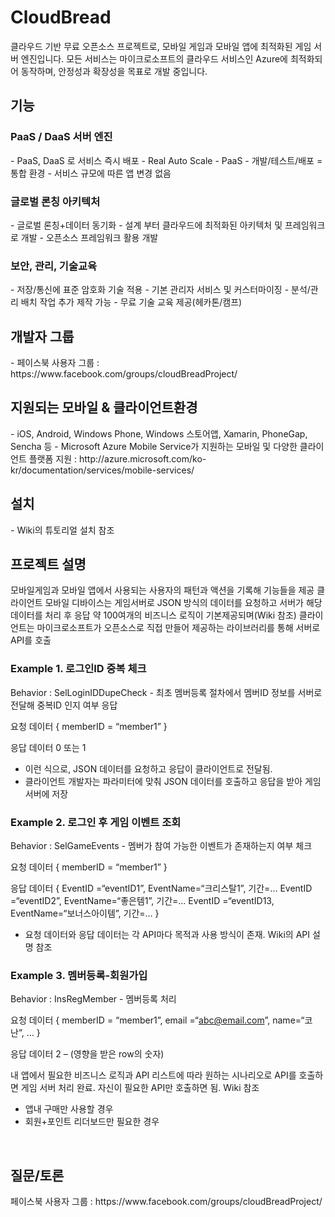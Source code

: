 # CloudBread
클라우드 기반 무료 오픈소스 프로젝트로, 모바일 게임과 모바일 앱에 최적화된 게임 서버 엔진입니다.
모든 서비스는 마이크로소프트의 클라우드 서비스인 Azure에 최적화되어 동작하며, 안정성과 확장성을 목표로 개발 중입니다.

<h2>기능</h2>
<h3>PaaS / DaaS 서버 엔진</h3>
- PaaS, DaaS 로 서비스 즉시 배포
- Real Auto Scale - PaaS
- 개발/테스트/배포 = 통합 환경
- 서비스 규모에 따른 앱 변경 없음

<h3>글로벌 론칭 아키텍처</h3>
- 글로벌 론칭+데이터 동기화
- 설계 부터 클라우드에 최적화된 아키텍처 및 프레임워크로 개발
- 오픈소스 프레임워크 활용 개발

<h3>보안, 관리, 기술교육</h3>
- 저장/통신에 표준 암호화 기술 적용
- 기본 관리자 서비스 및 커스터마이징
- 분석/관리 배치 작업 추가 제작 가능 
- 무료 기술 교육 제공(헤카톤/캠프)

<br/>
<h2>개발자 그룹</h2>
- 페이스북 사용자 그룹 : https://www.facebook.com/groups/cloudBreadProject/ 

<br/>
<h2>지원되는 모바일 & 클라이언트환경</h2>
- iOS, Android, Windows Phone, Windows 스토어앱, Xamarin, PhoneGap, Sencha 등 
- Microsoft Azure Mobile Service가 지원하는 모바일 및 다양한 클라이언트 플랫폼 지원 : http://azure.microsoft.com/ko-kr/documentation/services/mobile-services/ 

<br/>
<h2>설치</h2>
- Wiki의 튜토리얼 설치 참조

<br/>
<h2>프로젝트 설명</h2>
모바일게임과 모바일 앱에서 사용되는 사용자의 패턴과 액션을 기록해 기능들을 제공
클라이언트 모바일 디바이스는 게임서버로 JSON 방식의 데이터를 요청하고 서버가 해당 데이터를 처리 후 응답
약 100여개의 비즈니스 로직이 기본제공되며(Wiki 참조) 클라이언트는 마이크로소프트가 오픈소스로 직접 만들어 제공하는 라이브러리를 통해 서버로 API를 호출


<h3>Example 1. 로그인ID 중복 체크 </h3>
Behavior : SelLoginIDDupeCheck
- 최초 멤버등록 절차에서 멤버ID 정보를 서버로 전달해 중복ID 인지 여부 응답

요청 데이터
{
  memberID = “member1”
}

응답 데이터 
0 또는 1

- 이런 식으로, JSON 데이터를 요청하고 응답이 클라이언트로 전달됨.
- 클라이언트 개발자는 파라미터에 맞춰 JSON 데이터를 호출하고 응답을 받아 게임 서버에 저장


<h3>Example 2. 로그인 후 게임 이벤트 조회 </h3>
Behavior : SelGameEvents
- 멤버가 참여 가능한 이벤트가 존재하는지 여부 체크

요청 데이터
{
  memberID = “member1”
}

응답 데이터 
{
  EventID =“eventID1”, EventName=“크리스탈1”, 기간=…
  EventID =“eventID2”, EventName=“좋은템1”, 기간=…
  EventID =“eventID13, EventName=“보너스아이템”, 기간=…
}

- 요청 데이터와 응답 데이터는 각 API마다 목적과 사용 방식이 존재. Wiki의 API 설명 참조


<h3>Example 3. 멤버등록-회원가입 </h3>
Behavior : InsRegMember
- 멤버등록 처리

요청 데이터
{
  	memberID = “member1”, email =“abc@email.com”, name=“코난”, …
}

응답 데이터 
2 – (영향을 받은 row의 숫자)


내 앱에서 필요한 비즈니스 로직과 API 리스트에 따라 원하는 시나리오로 API를 호출하면 게임 서버 처리 완료. 
자신이 필요한 API만 호출하면 됨. Wiki 참조
- 앱내 구매만 사용할 경우
- 회원+포인트 리더보드만 필요한 경우

<br/>
<h2>질문/토론</h2>
페이스북 사용자 그룹 : https://www.facebook.com/groups/cloudBreadProject/ 

